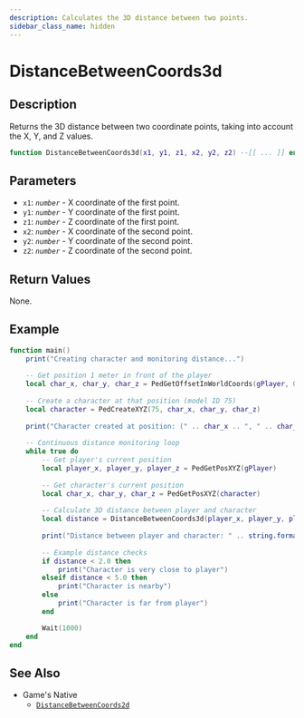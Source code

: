 ```yaml
---
description: Calculates the 3D distance between two points.
sidebar_class_name: hidden
---
```


# DistanceBetweenCoords3d

## Description

Returns the 3D distance between two coordinate points, taking into account the X, Y, and Z values.

```lua
function DistanceBetweenCoords3d(x1, y1, z1, x2, y2, z2) --[[ ... ]] end
```

## Parameters

- `x1`: _`number`_ - X coordinate of the first point.
- `y1`: _`number`_ - Y coordinate of the first point.
- `z1`: _`number`_ - Z coordinate of the first point.
- `x2`: _`number`_ - X coordinate of the second point.
- `y2`: _`number`_ - Y coordinate of the second point.
- `z2`: _`number`_ - Z coordinate of the second point.

## Return Values

None.

## Example

```lua
function main()
    print("Creating character and monitoring distance...")
    
    -- Get position 1 meter in front of the player
    local char_x, char_y, char_z = PedGetOffsetInWorldCoords(gPlayer, 0, 1, 0)
    
    -- Create a character at that position (model ID 75)
    local character = PedCreateXYZ(75, char_x, char_y, char_z)
    
    print("Character created at position: (" .. char_x .. ", " .. char_y .. ", " .. char_z .. ")")
    
    -- Continuous distance monitoring loop
    while true do
        -- Get player's current position
        local player_x, player_y, player_z = PedGetPosXYZ(gPlayer)
        
        -- Get character's current position
        local char_x, char_y, char_z = PedGetPosXYZ(character)
        
        -- Calculate 3D distance between player and character
        local distance = DistanceBetweenCoords3d(player_x, player_y, player_z, char_x, char_y, char_z)
        
        print("Distance between player and character: " .. string.format("%.2f", distance) .. " meters")
        
        -- Example distance checks
        if distance < 2.0 then
            print("Character is very close to player")
        elseif distance < 5.0 then
            print("Character is nearby")
        else
            print("Character is far from player")
        end

        Wait(1000)
    end
end
```

## See Also

- Game's Native
  - [`DistanceBetweenCoords2d`](https://bully-scripting.vercel.app/docs/game-reference/global-functions/DistanceBetweenCoords2d)

